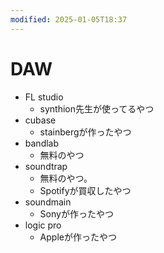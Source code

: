 ```yaml
---
modified: 2025-01-05T18:37
---
```

# DAW

- FL studio
    - synthion先生が使ってるやつ
- cubase
    - stainbergが作ったやつ
- bandlab
    - 無料のやつ
- soundtrap
    - 無料のやつ。
    - Spotifyが買収したやつ
- soundmain
    - Sonyが作ったやつ
- logic pro
    - Appleが作ったやつ